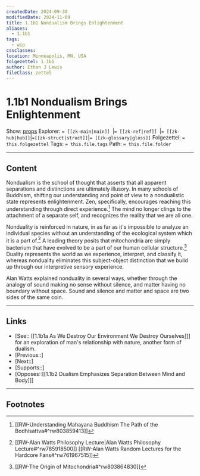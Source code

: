 ```yaml
---
createdDate: 2024-09-30
modifiedDate: 2024-11-09
title: 1.1b1 Nondualism Brings Enlightenment
aliases:
  - 1.1b1
tags:
  - wip
cssclasses: 
location: Minneapolis, MN, USA
folgezettel: 1.1b1
author: Ethan J Lewis
fileClass: zettel
---
```


# 1.1b1 Nondualism Brings Enlightenment

Show: [props](obsidian://adv-uri?vault=ejl-zk&commandid=properties%3Aopen-local)
Explorer: `= [[zk-main|main]] `|`= [[zk-ref|ref]] `|`= [[zk-hub|hub]]`|`=[[zk-struct|struct]]`|`= [[zk-glossary|gloss]]`
Folgezettel: `= this.folgezettel` 
Tags: `= this.file.tags`
Path: `= this.file.folder`
- - -

## Content

Nondualism is the school of thought that asserts that all apparent separations and distinctions are ultimately illusory. In many schools of Buddhism, shifting our understanding and point of view to a nondualistic state represents enlightenment. Zen, specifically, encourages reaching this understanding through direct experience.[^1] The mind no longer clings to the attachment of a separate self, and recognizes the reality that we are all one.

Nonduality is reinforced in nature, in as far as it's impossible to analyze an individual species without an understanding of the ecological system which it is a part of.[^2]  A leading theory posits that mitochondria are simply bacterium that have evolved to be a part of our human cellular structure.[^3] Duality represents the world as we experience, interpret, and classify it, whereas nonduality eliminates this subject-object distinction that we build up through our interpretive sensory experience. 

Alan Watts explained nonduality in several ways, whether through the analogy of sound making no sense without silence, and matter having no boundary without space. Sound and silence and matter and space are two sides of the same coin.
- - -

## Links

- [See:: [[1.1b1a As We Destroy Our Environment We Destroy Ourselves]]] for an exploration of man's relationship with nature, another form of dualism.
- [Previous::]
- [Next::]
- [Supports::]
- [Opposes::[[1.1b2 Dualism Emphasizes Separation Between Mind and Body]]]
- - -

## Footnotes

[^1]: [[RW-Understanding Mahayana Buddhism The Path of the Bodhisattva#^rw803859413]]
[^2]: [[RW-Alan Watts Philosophy Lecture|Alan Watts Philosophy Lecture#^rw785918500]] [[RW-Alan Watts Random Lectures for the Hardcore Fans#^rw761967515]]
[^3]: [[RW-The Origin of Mitochondria#^rw803864830]]